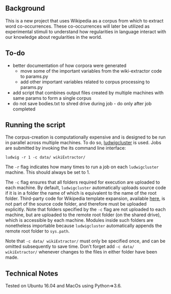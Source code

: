 

## Background

This is a new project that uses Wikipedia as a corpus from which to extract word co-occurrences. These co-occurrences will later be utilized as experimental stimuli to understand how regularities in language interact with our knowledge about regularities in the world.


## To-do

* better documentation of how corpora were generated
    * move some of the important variables from the wiki-extractor code to params.py
    * add other important variables related to corpus processing to params.py
* add script that combines output files created by multiple machines with same params to form a single corpus
* do not save bodies.txt to shred drive during job - do only after job completed
 
## Running the script

The corpus-creation is computationally expensive and is designed to be run in parallel across multiple machines.
To do so, [ludwigcluster](https://github.com/phueb/LudwigCluster) is used. 
Jobs are submitted by invoking the its command line interface:

```
ludwig -r 1 -c data/ wikiExtractor/
```

The ```-r``` flag indicates how many times to run a job on each ```ludwigcluster``` machine. This should always be set to 1. 

The ```-c``` flag ensures that all folders required for execution are uploaded to each machine. 
By default, ```ludwigcluster``` automatically uploads source code if it is in a folder the name of which is equivalent to the name of the root folder.
Third-party code for Wikipedia template expansion, available [here](https://github.com/attardi/wikiextractor/wiki), is not part of the source code folder, and therefore must be uploaded explicitly. 
Note that folders specified by the ```-c``` flag are not uploaded to each machine, but are uploaded to the remote root folder (on the shared drive), which is accessible by each machine.
Modules inside such folders are nonetheless importable because ```ludwigcluster``` automatically appends the remote root folder to ```sys.path```.

Note that ```-c data/ wikiExtractor/``` must only be specified once, and can be omitted subsequently to save time. 
Don't forget add ```-c data/ wikiExtractor/``` whenever changes to the files in either folder have been made. 

## Technical Notes

Tested on Ubuntu 16.04 and MacOs using Python=>3.6.
